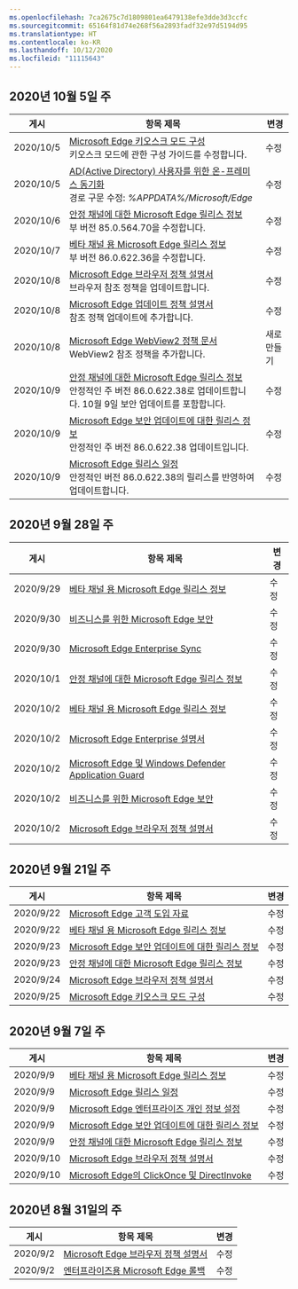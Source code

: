 ```yaml
---
ms.openlocfilehash: 7ca2675c7d1809801ea6479138efe3dde3d3ccfc
ms.sourcegitcommit: 65164f81d74e268f56a2893fadf32e97d5194d95
ms.translationtype: HT
ms.contentlocale: ko-KR
ms.lasthandoff: 10/12/2020
ms.locfileid: "11115643"
---
```

<!-- This file is generated automatically each week. Changes made to this file will be overwritten.-->

## 2020년 10월 5일 주

| 게시 |항목 제목 | 변경 |
|------|------------|--------|
| 2020/10/5 | [Microsoft Edge 키오스크 모드 구성](/DeployEdge/microsoft-edge-configure-kiosk-mode)<br>키오스크 모드에 관한 구성 가이드를 수정합니다.| 수정 |
| 2020/10/5 | [AD(Active Directory) 사용자를 위한 온-프레미스 동기화](/DeployEdge/microsoft-edge-on-premises-sync)<br>경로 구문 수정: *%APPDATA%/Microsoft/Edge*  | 수정 |
| 2020/10/6 | [안정 채널에 대한 Microsoft Edge 릴리스 정보](/DeployEdge/microsoft-edge-relnote-stable-channel) <br>부 버전 85.0.564.70을 수정합니다.| 수정 |
| 2020/10/7 | [베타 채널 용 Microsoft Edge 릴리스 정보](/DeployEdge/microsoft-edge-relnote-beta-channel)<br>부 버전 86.0.622.36을 수정합니다. | 수정 |
| 2020/10/8 | [Microsoft Edge 브라우저 정책 설명서](/DeployEdge/microsoft-edge-policies)<br>브라우저 참조 정책을 업데이트합니다. | 수정 |
| 2020/10/8 | [Microsoft Edge 업데이트 정책 설명서](/DeployEdge/microsoft-edge-update-policies)<br>참조 정책 업데이트에 추가합니다. | 수정 |
| 2020/10/8 | [Microsoft Edge WebView2 정책 문서](https://docs.microsoft.com/deployedge/microsoft-edge-webview-policies)<br>WebView2 참조 정책을 추가합니다. | 새로 만들기 |
| 2020/10/9 | [안정 채널에 대한 Microsoft Edge 릴리스 정보](/DeployEdge/microsoft-edge-relnote-stable-channel) <br>안정적인 주 버전 86.0.622.38로 업데이트합니다. 10월 9일 보안 업데이트를 포함합니다.| 수정 |
| 2020/10/9 | [Microsoft Edge 보안 업데이트에 대한 릴리스 정보](/DeployEdge/microsoft-edge-relnotes-security)<br>안정적인 주 버전 86.0.622.38 업데이트입니다. | 수정 |
| 2020/10/9 | [Microsoft Edge 릴리스 일정](/DeployEdge/microsoft-edge-release-schedule)<br>안정적인 버전 86.0.622.38의 릴리스를 반영하여 업데이트합니다. | 수정 |


## 2020년 9월 28일 주


| 게시 |항목 제목 | 변경 |
|------|------------|--------|
| 2020/9/29 | [베타 채널 용 Microsoft Edge 릴리스 정보](/DeployEdge/microsoft-edge-relnote-beta-channel) | 수정 |
| 2020/9/30 | [비즈니스를 위한 Microsoft Edge 보안](/DeployEdge/ms-edge-security-for-business) | 수정 |
| 2020/9/30 | [Microsoft Edge Enterprise Sync](/DeployEdge/microsoft-edge-enterprise-sync) | 수정 |
| 2020/10/1 | [안정 채널에 대한 Microsoft Edge 릴리스 정보](/DeployEdge/microsoft-edge-relnote-stable-channel) | 수정 |
| 2020/10/2 | [베타 채널 용 Microsoft Edge 릴리스 정보](/DeployEdge/microsoft-edge-relnote-beta-channel) | 수정 |
| 2020/10/2 | [Microsoft Edge Enterprise 설명서](/DeployEdge/index) | 수정 |
| 2020/10/2 | [Microsoft Edge 및 Windows Defender Application Guard](/DeployEdge/microsoft-edge-security-windows-defender-application-guard) | 수정 |
| 2020/10/2 | [비즈니스를 위한 Microsoft Edge 보안](/DeployEdge/ms-edge-security-for-business) | 수정 |
| 2020/10/2 | [Microsoft Edge 브라우저 정책 설명서](/DeployEdge/microsoft-edge-policies) | 수정 |

## 2020년 9월 21일 주

| 게시 |항목 제목 | 변경 |
|------|------------|--------|
| 2020/9/22 | [Microsoft Edge 고객 도입 자료](/DeployEdge/microsoft-edge-customer-adoption-kit) | 수정 |
| 2020/9/22 | [베타 채널 용 Microsoft Edge 릴리스 정보](/DeployEdge/microsoft-edge-relnote-beta-channel) | 수정 |
| 2020/9/23 | [Microsoft Edge 보안 업데이트에 대한 릴리스 정보](/DeployEdge/microsoft-edge-relnotes-security) | 수정 |
| 2020/9/23 | [안정 채널에 대한 Microsoft Edge 릴리스 정보](/DeployEdge/microsoft-edge-relnote-stable-channel) | 수정 |
| 2020/9/24 | [Microsoft Edge 브라우저 정책 설명서](/DeployEdge/microsoft-edge-policies) | 수정 |
| 2020/9/25 | [Microsoft Edge 키오스크 모드 구성](/DeployEdge/microsoft-edge-configure-kiosk-mode) | 수정 |


## 2020년 9월 7일 주


| 게시 |항목 제목 | 변경 |
|------|------------|--------|
| 2020/9/9 | [베타 채널 용 Microsoft Edge 릴리스 정보](/DeployEdge/microsoft-edge-relnote-beta-channel) | 수정 |
| 2020/9/9 | [Microsoft Edge 릴리스 일정](/DeployEdge/microsoft-edge-release-schedule) | 수정 |
| 2020/9/9 | [Microsoft Edge 엔터프라이즈 개인 정보 설정](/DeployEdge/microsoft-edge-enterprise-privacy-settings) | 수정 |
| 2020/9/9 | [Microsoft Edge 보안 업데이트에 대한 릴리스 정보](/DeployEdge/microsoft-edge-relnotes-security) | 수정 |
| 2020/9/9 | [안정 채널에 대한 Microsoft Edge 릴리스 정보](/DeployEdge/microsoft-edge-relnote-stable-channel) | 수정 |
| 2020/9/10 | [Microsoft Edge 브라우저 정책 설명서](/DeployEdge/microsoft-edge-policies) | 수정 |
| 2020/9/10 | [Microsoft Edge의 ClickOnce 및 DirectInvoke](/DeployEdge/edge-learn-more-co-di) | 수정 |


## 2020년 8월 31일의 주


| 게시 |항목 제목 | 변경 |
|------|------------|--------|
| 2020/9/2 | [Microsoft Edge 브라우저 정책 설명서](/DeployEdge/microsoft-edge-policies) | 수정 |
| 2020/9/2 | [엔터프라이즈용 Microsoft Edge 롤백](/DeployEdge/edge-learnmore-rollback) | 수정 |
